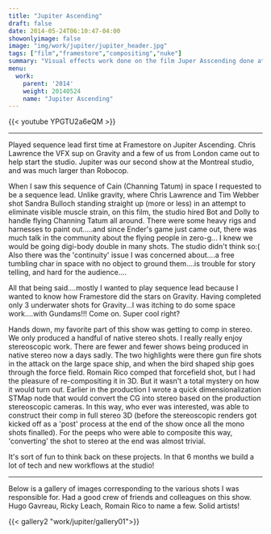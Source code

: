 ```yaml
---
title: "Jupiter Ascending"
draft: false
date: 2014-05-24T06:10:47-04:00
showonlyimage: false
image: "img/work/jupiter/jupiter_header.jpg"
tags: ["film","framestore","compositing","nuke"]
summary: "Visual effects work done on the film Juper Asscending done at Framestore."
menu:
  work:
    parent: '2014'
    weight: 20140524
    name: "Jupiter Ascending"
---
```



{{< youtube YPGTU2a6eQM >}}

---


Played sequence lead first time at Framestore on Jupiter Ascending. Chris Lawrence the VFX sup on Gravity and a few of us from London came out to help start the studio. Jupiter was our second show at the Montreal studio, and was much larger than Robocop.

When I saw this sequence of Cain (Channing Tatum) in space I requested to be a sequence lead. Unlike gravity, where Chris Lawrence and Tim Webber shot Sandra Bulloch standing straight up (more or less) in an attempt to eliminate visible muscle strain, on this film, the studio hired Bot and Dolly to handle flying Channing Tatum all around. There were some heavy rigs and harnesses to paint out.....and since Ender's game just came out, there was much talk in the community about the flying people in zero-g... I knew we would be going digi-body double in many shots. The studio didn't think so:( Also there was the 'continuity' issue I was concerned about....a free tumbling char in space with no object to ground them....is trouble for story telling, and hard for the audience....

All that being said....mostly I wanted to play sequence lead because I wanted to know how Framestore did the stars on Gravity. Having completed only 3 underwater shots for Gravity...I was itching to do some space work....with Gundams!!! Come on. Super cool right?

Hands down, my favorite part of this show was getting to comp in stereo. We only produced a handful of native stereo shots. I really really enjoy stereoscopic work. There are fewer and fewer shows being produced in native stereo now a days sadly. The two highlights were there gun fire shots in the attack on the large space ship, and when the bird shaped ship goes through the force field. Romain Rico comped that forcefield shot, but I had the pleasure of re-compositing it in 3D. But it wasn't a total mystery on how it would turn out. Earlier in the production I wrote a quick dimensionalization STMap node that would convert the CG into stereo based on the production stereoscopic cameras. In this way, who ever was interested, was able to construct their comp in full stereo 3D (before the stereoscopic renders got kicked off as a 'post' process at the end of the show once all the mono shots finalled). For the peeps who were able to composite this way, 'converting' the shot to stereo at the end was almost trivial.

It's sort of fun to think back on these projects. In that 6 months we build a lot of tech and new workflows at the studio!

---

Below is a gallery of images corresponding to the various shots I was responsible for. Had a good crew of friends and colleagues on this show. Hugo Gavreau, Ricky Leach, Romain Rico to name a few. Solid artists!


{{< gallery2 "work/jupiter/gallery01">}}
